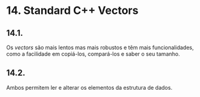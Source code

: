 # 14. Standard C++ Vectors

## 14.1.

Os _vectors_ são mais lentos mas mais robustos e têm mais funcionalidades, como a facilidade em copiá-los, compará-los e saber o seu tamanho.

## 14.2.

Ambos permitem ler e alterar os elementos da estrutura de dados.
